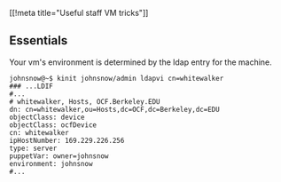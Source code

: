 [[!meta title="Useful staff VM tricks"]]

## Essentials
Your vm's environment is determined by the ldap entry for the machine.
```
johnsnow@~$ kinit johnsnow/admin ldapvi cn=whitewalker
### ...LDIF
#...
# whitewalker, Hosts, OCF.Berkeley.EDU
dn: cn=whitewalker,ou=Hosts,dc=OCF,dc=Berkeley,dc=EDU
objectClass: device
objectClass: ocfDevice
cn: whitewalker
ipHostNumber: 169.229.226.256
type: server
puppetVar: owner=johnsnow
environment: johnsnow
#...
```
